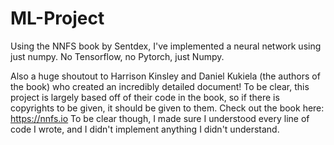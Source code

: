# ML-Project
Using the NNFS book by Sentdex, I've implemented a neural network using just numpy. No Tensorflow, no Pytorch, just Numpy.


Also a huge shoutout to Harrison Kinsley and Daniel Kukiela (the authors of the book) who created an incredibly detailed document! To be clear, this project is largely based off of their code in the book, so if there is copyrights to be given, it should be given to them. Check out the book here: https://nnfs.io
To be clear though, I made sure I understood every line of code I wrote, and I didn't implement anything I didn't understand.
